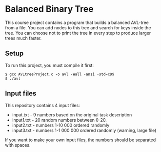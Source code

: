# Balanced Binary Tree
This course project contains a program that builds a balanced AVL-tree from a file.
You can add nodes to this tree and search for keys inside the tree.
You can choose not to print the tree in every step to produce larger trees much faster.
## Setup
To run this project, you must compile it first:
```
$ gcc AVLtreeProject.c -o avl -Wall -ansi -std=c99
$ ./avl
```
## Input files
This repository contains 4 input files:
* input.txt - 9 numbers based on the original task description
* input1.txt - 20 random numbers between 0-20.
* input2.txt - numbers 1-10 000 ordered randomly
* input3.txt - numbers 1-1 000 000 ordered randomly (warning, large file)

If you want to make your own input files, the numbers should be separated with spaces.

